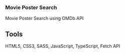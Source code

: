 ### Movie Poster Search
Movie Poster Search using OMDb API

## Tools
HTML5, CSS3, SASS, JavaScript, TypeScript, Fetch API
